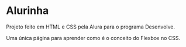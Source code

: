 # Alurinha

Projeto feito em HTML e CSS pela Alura para o programa Desenvolve.

Uma única página para aprender como é o conceito do Flexbox no CSS.